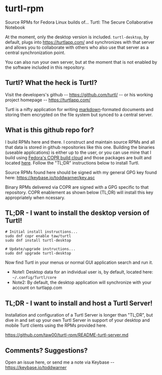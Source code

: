 # turtl-rpm
Source RPMs for Fedora Linux builds of... Turtl: The Secure Collaborative Notebook

At the moment, only the desktop version is included. `turtl-desktop`, by
default, plugs into <https://turtlapp.com/> and synchronizes with that server
and allows you to collaborate with others who also use that server as a central
synchronization point.

You can also run your own server, but at the moment that is not enabled by the
software included in this repository.

## Turtl? What the heck is Turtl?

Visit the developers's github -- https://github.com/turtl/ -- or his working
project homepage -- https://turtlapp.com/

Turtl is a nifty application for writing
[markdown](https://en.wikipedia.org/wiki/Markdown)-formated documents and
storing them encrypted on the file system but synced to a central server.

## What is this github repo for?

I build RPMs here and there. I construct and maintain source RPMs and all that
data is stored in github repositories like this one. Building the binaries
(useable applications) is either up to the user, or you can use mine that I
build using [Fedora's COPR build cloud](https://copr.fedorainfracloud.org) and those packages are built and located [here](https://copr.fedorainfracloud.org/coprs/taw/turtl/).
Follow the "TL;DR" instructions below to install Turtl.

Source RPMs found here should be signed with my general GPG key found here:
<https://keybase.io/toddwarner/key.asc>

Binary RPMs delivered via COPR are signed with a GPG specific to that
repository. COPR enablement as shown below (TL;DR) will install this key
appropriately when ncessary.

## TL;DR - I want to install the desktop version of Turtl!

```
# Initial install instructions...
sudo dnf copr enable taw/turtl
sudo dnf install turtl-desktop
```

```
# Update/upgrade instructions...
sudo dnf upgrade turtl-desktop
```

Now find Turtl in your menus or normal GUI application search and run it.

* Note1: Desktop data for an individual user is, by default, located here: `~/.config/Turtl/core`
* Note2: By default, the desktop application will synchronize with your account on turtlapp.com

## TL;DR - I want to install and host a Turtl Server!

Installation and configuration of a Turtl Server is longer than "TL;DR", but
dive in and set up your own Turtl Server in support of your desktop and mobile
Turtl clients using the RPMs provided here.

<https://github.com/taw00/turtl-rpm/README-turtl-server.md>

## Comments? Suggestions?
Open an issue here, or send me a note via Keybase -- https://keybase.io/toddwarner
